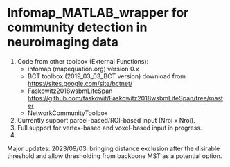 # Infomap_MATLAB_wrapper for community detection in neuroimaging data

1. Code from other toolbox (External Functions):
   - infomap (mapequation.org) version 0.x 
   - BCT toolbox (2019_03_03_BCT version) download from https://sites.google.com/site/bctnet/ 
   - Faskowitz2018wsbmLifeSpan https://github.com/faskowit/Faskowitz2018wsbmLifeSpan/tree/master
   - NetworkCommunityToolbox
2. Currently support parcel-based/ROI-based input (Nroi x Nroi).
3. Full support for vertex-based and voxel-based input in progress.
4. 

Major updates:
2023/09/03: bringing distance exclusion after the disirable threshold and allow thresholding from backbone MST as a potential option.
